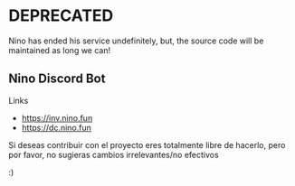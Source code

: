 # DEPRECATED
Nino has ended his service undefinitely, but, the source code will be maintained as long we can!

## Nino Discord Bot
Links 
 - https://inv.nino.fun
 - https://dc.nino.fun



Si deseas contribuir con el proyecto eres totalmente libre de hacerlo, pero por favor, no sugieras cambios irrelevantes/no efectivos

:)

